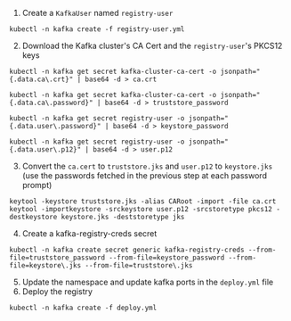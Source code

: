 1. Create a `KafkaUser` named `registry-user`
```
kubectl -n kafka create -f registry-user.yml
```
2. Download the Kafka cluster's CA Cert and the `registry-user`'s PKCS12 keys
```
kubectl -n kafka get secret kafka-cluster-ca-cert -o jsonpath="{.data.ca\.crt}" | base64 -d > ca.crt 
 
kubectl -n kafka get secret kafka-cluster-ca-cert -o jsonpath="{.data.ca\.password}" | base64 -d > truststore_password
 
kubectl -n kafka get secret registry-user -o jsonpath="{.data.user\.password}" | base64 -d > keystore_password
 
kubectl -n kafka get secret registry-user -o jsonpath="{.data.user\.p12}" | base64 -d > user.p12
```

3. Convert the `ca.cert` to `truststore.jks` and `user.p12` to `keystore.jks` (use the passwords fetched in the previous step at each password prompt)
```
keytool -keystore truststore.jks -alias CARoot -import -file ca.crt
keytool -importkeystore -srckeystore user.p12 -srcstoretype pkcs12 -destkeystore keystore.jks -deststoretype jks
```
 
4. Create a kafka-registry-creds secret
```
kubectl -n kafka create secret generic kafka-registry-creds --from-file=truststore_password --from-file=keystore_password --from-file=keystore\.jks --from-file=truststore\.jks
```
5. Update the namespace and update kafka ports in the `deploy.yml` file 
7. Deploy the registry
```
kubectl -n kafka create -f deploy.yml
```


